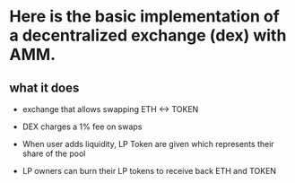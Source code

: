# Here is the basic implementation of a decentralized exchange (dex) with AMM.

## what it does
- exchange that allows swapping ETH <-> TOKEN

- DEX charges a 1% fee on swaps

- When user adds liquidity, LP Token are given which represents their share of the pool

- LP owners can burn their LP tokens to receive back ETH and TOKEN